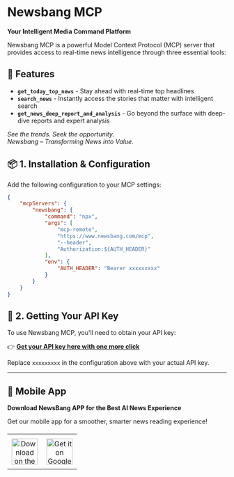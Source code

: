 # Newsbang MCP

**Your Intelligent Media Command Platform**

Newsbang MCP is a powerful Model Context Protocol (MCP) server that provides access to real-time news intelligence through three essential tools:

## 🚀 Features

- **`get_today_top_news`** - Stay ahead with real-time top headlines
- **`search_news`** - Instantly access the stories that matter with intelligent search  
- **`get_news_deep_report_and_analysis`** - Go beyond the surface with deep-dive reports and expert analysis

*See the trends. Seek the opportunity.*  
*Newsbang – Transforming News into Value.*

## 📦 1. Installation & Configuration

Add the following configuration to your MCP settings:

```json
{
    "mcpServers": {
        "newsbang": {
            "command": "npx",
            "args": [
                "mcp-remote",
                "https://www.newsbang.com/mcp",
                "--header",
                "Authorization:${AUTH_HEADER}"
            ],
            "env": {
                "AUTH_HEADER": "Bearer xxxxxxxxx"
            }
        }
    }
}
```

## 🔑 2. Getting Your API Key

To use Newsbang MCP, you'll need to obtain your API key:

👉 **[Get your API key here with one more click](https://www.newsbang.com/mcp/usage)**

Replace `xxxxxxxxx` in the configuration above with your actual API key.


---

## 📱 Mobile App

**Download NewsBang APP for the Best AI News Experience**

Get our mobile app for a smoother, smarter news reading experience!

<div align="left">
  <table style="border: none; border-collapse: collapse; margin: 20px 0;">
    <tr>
      <td style="border: none; padding: 10px; text-align: center;">
        <a href="https://apps.apple.com/us/app/newsbang-ai-news-insight/id6736856545">
          <img src="https://developer.apple.com/assets/elements/badges/download-on-the-app-store.svg" alt="Download on the App Store" height="60">
        </a>
      </td>
      <td style="border: none; padding: 10px; text-align: center;">
        <a href="https://play.google.com/store/apps/details?id=com.newsbang">
          <img src="https://play.google.com/intl/en_us/badges/static/images/badges/en_badge_web_generic.png" alt="Get it on Google Play" height="60">
        </a>
      </td>
    </tr>
  </table>
</div>
